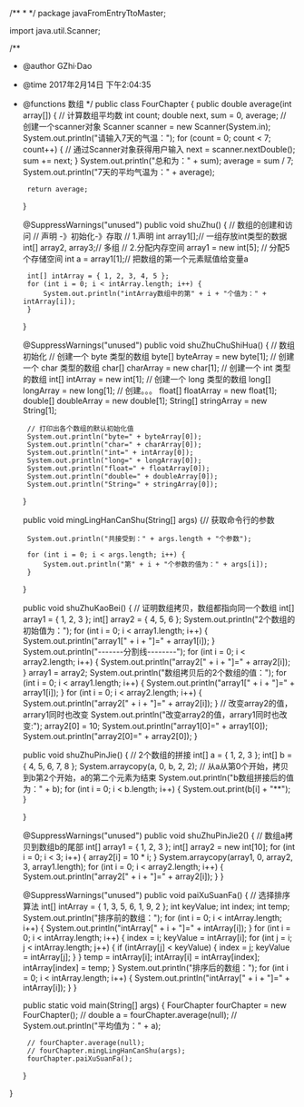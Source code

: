 /**
 * 
 */
package javaFromEntryTtoMaster;

import java.util.Scanner;

/**
 * @author GZhi·Dao
 * @time 2017年2月14日 下午2:04:35
 * @functions 数组
 */
public class FourChapter {
	public double average(int array[]) { // 计算数组平均数
		int count;
		double next, sum = 0, average;
		// 创建一个scanner对象
		Scanner scanner = new Scanner(System.in);
		System.out.println("请输入7天的气温：");
		for (count = 0; count < 7; count++) {
			// 通过Scanner对象获得用户输入
			next = scanner.nextDouble();
			sum += next;
		}
		System.out.println("总和为：" + sum);
		average = sum / 7;
		System.out.println("7天的平均气温为：" + average);

		return average;

	}

	@SuppressWarnings("unused")
	public void shuZhu() { // 数组的创建和访问
		// 声明 -》初始化-》存取
		// 1.声明
		int array1[];// 一组存放int类型的数据
		int[] array2, array3;// 多组
		// 2.分配内存空间
		array1 = new int[5]; // 分配5个存储空间
		int a = array1[1];// 把数组的第一个元素赋值给变量a

		int[] intArray = { 1, 2, 3, 4, 5 };
		for (int i = 0; i < intArray.length; i++) {
			System.out.println("intArray数组中的第" + i + "个值为：" + intArray[i]);
		}
	}

	@SuppressWarnings("unused")
	public void shuZhuChuShiHua() { // 数组初始化
		// 创建一个 byte 类型的数组
		byte[] byteArray = new byte[1];
		// 创建一个 char 类型的数组
		char[] charArray = new char[1];
		// 创建一个 int 类型的数组
		int[] intArray = new int[1];
		// 创建一个 long 类型的数组
		long[] longArray = new long[1];
		// 创建。。。
		float[] floatArray = new float[1];
		double[] doubleArray = new double[1];
		String[] stringArray = new String[1];

		// 打印出各个数组的默认初始化值
		System.out.println("byte=" + byteArray[0]);
		System.out.println("char=" + charArray[0]);
		System.out.println("int=" + intArray[0]);
		System.out.println("long=" + longArray[0]);
		System.out.println("float=" + floatArray[0]);
		System.out.println("double=" + doubleArray[0]);
		System.out.println("String=" + stringArray[0]);
	}

	public void mingLingHanCanShu(String[] args) {// 获取命令行的参数

		System.out.println("共接受到：" + args.length + "个参数");

		for (int i = 0; i < args.length; i++) {
			System.out.println("第" + i + "个参数的值为：" + args[i]);
		}
	}

	public void shuZhuKaoBei() { // 证明数组拷贝，数组都指向同一个数组
		int[] array1 = { 1, 2, 3 };
		int[] array2 = { 4, 5, 6 };
		System.out.println("2个数组的初始值为：");
		for (int i = 0; i < array1.length; i++) {
			System.out.println("array1[" + i + "]=" + array1[i]);
		}
		System.out.println("-------分割线--------");
		for (int i = 0; i < array2.length; i++) {
			System.out.println("array2[" + i + "]=" + array2[i]);
		}
		array1 = array2;
		System.out.println("数组拷贝后的2个数组的值：");
		for (int i = 0; i < array1.length; i++) {
			System.out.println("array1[" + i + "]=" + array1[i]);
		}
		for (int i = 0; i < array2.length; i++) {
			System.out.println("array2[" + i + "]=" + array2[i]);
		}
		// 改变array2的值，arrary1同时也改变
		System.out.println("改变array2的值，arrary1同时也改变:");
		array2[0] = 10;
		System.out.println("array1[0]=" + array1[0]);
		System.out.println("array2[0]=" + array2[0]);
	}

	public void shuZhuPinJie() { // 2个数组的拼接
		int[] a = { 1, 2, 3 };
		int[] b = { 4, 5, 6, 7, 8 };
		System.arraycopy(a, 0, b, 2, 2); // 从a从第0个开始，拷贝到b第2个开始，a的第二个元素为结束
		System.out.println("b数组拼接后的值为：" + b);
		for (int i = 0; i < b.length; i++) {
			System.out.print(b[i] + "**");
		}

	}

	@SuppressWarnings("unused")
	public void shuZhuPinJie2() { // 数组a拷贝到数组b的尾部
		int[] array1 = { 1, 2, 3 };
		int[] array2 = new int[10];
		for (int i = 0; i < 3; i++) {
			array2[i] = 10 * i;
		}
		System.arraycopy(array1, 0, array2, 3, array1.length);
		for (int i = 0; i < array2.length; i++) {
			System.out.println("array2[" + i + "]=" + array2[i]);
		}
	}

	@SuppressWarnings("unused")
	public void paiXuSuanFa() { // 选择排序算法
		int[] intArray = { 1, 3, 5, 6, 1, 9, 2 };
		int keyValue;
		int index;
		int temp;
		System.out.println("排序前的数组：");
		for (int i = 0; i < intArray.length; i++) {
			System.out.println("intArray[" + i + "]=" + intArray[i]);
		}
		for (int i = 0; i < intArray.length; i++) {
			index = i;
			keyValue = intArray[i];
			for (int j = i; j < intArray.length; j++) {
				if (intArray[j] < keyValue) {
					index = j;
					keyValue = intArray[j];
				}
			}
			temp = intArray[i];
			intArray[i] = intArray[index];
			intArray[index] = temp;
		}
		System.out.println("排序后的数组：");
		for (int i = 0; i < intArray.length; i++) {
			System.out.println("intArray[" + i + "]=" + intArray[i]);
		}
	}

	public static void main(String[] args) {
		FourChapter fourChapter = new FourChapter();
		// double a = fourChapter.average(null);
		// System.out.println("平均值为：" + a);

		// fourChapter.average(null);
		// fourChapter.mingLingHanCanShu(args);
		fourChapter.paiXuSuanFa();

	}

}
